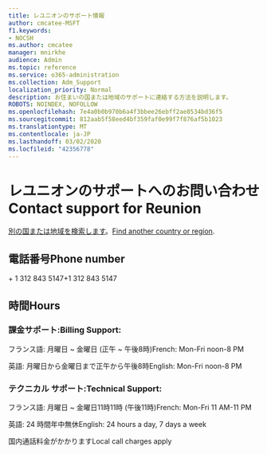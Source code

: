 ```yaml
---
title: レユニオンのサポート情報
author: cmcatee-MSFT
f1.keywords:
- NOCSH
ms.author: cmcatee
manager: mnirkhe
audience: Admin
ms.topic: reference
ms.service: o365-administration
ms.collection: Adm_Support
localization_priority: Normal
description: お住まいの国または地域のサポートに連絡する方法を説明します。
ROBOTS: NOINDEX, NOFOLLOW
ms.openlocfilehash: 7e4a0b0b970b6a4f3bbee26ebff2ae8534bd36f5
ms.sourcegitcommit: 812aab5f58eed4bf359faf0e99f7f876af5b1023
ms.translationtype: MT
ms.contentlocale: ja-JP
ms.lasthandoff: 03/02/2020
ms.locfileid: "42356778"
---
```

# <a name="contact-support-for-reunion"></a><span data-ttu-id="2a8a6-103">レユニオンのサポートへのお問い合わせ</span><span class="sxs-lookup"><span data-stu-id="2a8a6-103">Contact support for Reunion</span></span>

<span data-ttu-id="2a8a6-104">[別の国または地域を検索します](../contact-support-for-business-products.md)。</span><span class="sxs-lookup"><span data-stu-id="2a8a6-104">[Find another country or region](../contact-support-for-business-products.md).</span></span>

## <a name="phone-number"></a><span data-ttu-id="2a8a6-105">電話番号</span><span class="sxs-lookup"><span data-stu-id="2a8a6-105">Phone number</span></span>
<span data-ttu-id="2a8a6-106">+ 1 312 843 5147</span><span class="sxs-lookup"><span data-stu-id="2a8a6-106">+1 312 843 5147</span></span>

## <a name="hours"></a><span data-ttu-id="2a8a6-107">時間</span><span class="sxs-lookup"><span data-stu-id="2a8a6-107">Hours</span></span>
### <a name="billing-support"></a><span data-ttu-id="2a8a6-108">課金サポート:</span><span class="sxs-lookup"><span data-stu-id="2a8a6-108">Billing Support:</span></span>

<span data-ttu-id="2a8a6-109">フランス語: 月曜日 ~ 金曜日 (正午 ~ 午後8時)</span><span class="sxs-lookup"><span data-stu-id="2a8a6-109">French: Mon-Fri noon-8 PM</span></span>

<span data-ttu-id="2a8a6-110">英語: 月曜日から金曜日まで正午から午後8時</span><span class="sxs-lookup"><span data-stu-id="2a8a6-110">English: Mon-Fri noon-8 PM</span></span>

### <a name="technical-support"></a><span data-ttu-id="2a8a6-111">テクニカル サポート:</span><span class="sxs-lookup"><span data-stu-id="2a8a6-111">Technical Support:</span></span>

<span data-ttu-id="2a8a6-112">フランス語: 月曜日 ~ 金曜日11時11時 (午後11時)</span><span class="sxs-lookup"><span data-stu-id="2a8a6-112">French: Mon-Fri 11 AM-11 PM</span></span>

<span data-ttu-id="2a8a6-113">英語: 24 時間年中無休</span><span class="sxs-lookup"><span data-stu-id="2a8a6-113">English: 24 hours a day, 7 days a week</span></span>

<span data-ttu-id="2a8a6-114">国内通話料金がかかります</span><span class="sxs-lookup"><span data-stu-id="2a8a6-114">Local call charges apply</span></span>
